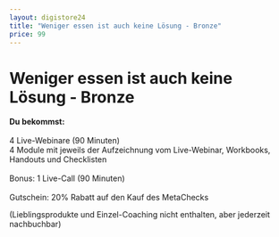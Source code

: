 ```yaml
---
layout: digistore24
title: "Weniger essen ist auch keine Lösung - Bronze"
price: 99
---
```

<h1>Weniger essen ist auch keine L&#xF6;sung - Bronze</h1>
<p><strong>Du bekommst:</strong><br><br>4 Live-Webinare (90 Minuten)<br>4 Module mit jeweils der Aufzeichnung vom Live-Webinar, Workbooks, Handouts und Checklisten<br><br>Bonus: 1 Live-Call (90 Minuten)<br><br>Gutschein: 20% Rabatt auf den Kauf des MetaChecks</p>
<p>(Lieblingsprodukte und Einzel-Coaching nicht enthalten, aber jederzeit nachbuchbar)</p>